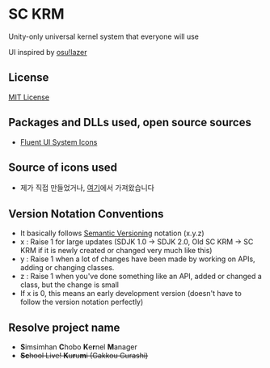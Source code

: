 # SC KRM
Unity-only universal kernel system that everyone will use

UI inspired by [osu!lazer](https://github.com/ppy/osu)

## License
[MIT License](https://opensource.org/licenses/MIT)

## Packages and DLLs used, open source sources
- [Fluent UI System Icons](https://github.com/microsoft/fluentui-system-icons)

## Source of icons used
- 제가 직접 만들었거나, [여기](https://github.com/microsoft/fluentui-system-icons)에서 가져왔습니다

## Version Notation Conventions
- It basically follows [Semantic Versioning](https://semver.org/) notation (x.y.z)
- x : Raise 1 for large updates (SDJK 1.0 -> SDJK 2.0, Old SC KRM -> SC KRM if it is newly created or changed very much like this)
- y : Raise 1 when a lot of changes have been made by working on APIs, adding or changing classes.
- z : Raise 1 when you've done something like an API, added or changed a class, but the change is small
- If x is 0, this means an early development version (doesn't have to follow the version notation perfectly)

## Resolve project name
* **S**imsimhan **C**hobo **K**e**r**nel **M**anager
* ~~**Sc**hool Live! **K**u**r**u**m**i (Gakkou Gurashi)~~
